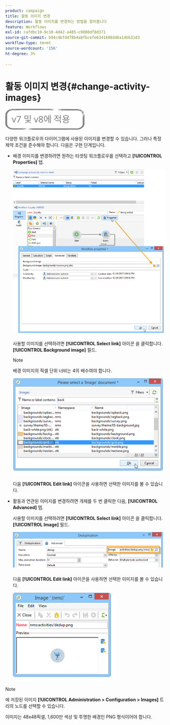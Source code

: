 ```yaml
---
product: campaign
title: 활동 이미지 변경
description: 활동 이미지를 변경하는 방법을 알아봅니다
feature: Workflows
exl-id: cafdbc10-9c10-4d42-a485-c9880df8d371
source-git-commit: b94c4bfd478b4a8fbcefe6341608dd6a14bb31d3
workflow-type: tm+mt
source-wordcount: '156'
ht-degree: 3%

---
```


# 활동 이미지 변경{#change-activity-images}

![](../../assets/common.svg)

다양한 워크플로우의 다이어그램에 사용된 이미지를 변경할 수 있습니다. 그러나 특정 제약 조건을 준수해야 합니다. 다음은 구현 단계입니다.

* 배경 이미지를 변경하려면 원하는 타겟팅 워크플로우를 선택하고 **[!UICONTROL Properties]** 탭.

   ![](assets/s_user_segmentation_properties_tab.png)

   사용할 이미지를 선택하려면 **[!UICONTROL Select link]** 아이콘 을 클릭합니다. **[!UICONTROL Background image]** 필드.

   >[!NOTE]
   >
   >배경 이미지의 픽셀 단위 너비는 4의 배수여야 합니다.

   ![](assets/s_user_segmentation_background_select.png)

   다음 **[!UICONTROL Edit link]** 아이콘을 사용하면 선택한 이미지를 볼 수 있습니다.

* 활동과 연관된 이미지를 변경하려면 개체를 두 번 클릭한 다음, **[!UICONTROL Advanced]** 탭.

   사용할 이미지를 선택하려면 **[!UICONTROL Select link]** 아이콘 을 클릭합니다. **[!UICONTROL Image]** 필드.

   ![](assets/s_user_segmentation_activity_image.png)

   다음 **[!UICONTROL Edit link]** 아이콘을 사용하면 선택한 이미지를 볼 수 있습니다.

   ![](assets/s_user_segmentation_activity_image_select.png)

>[!NOTE]
>
>에 저장된 이미지 **[!UICONTROL Administration > Configuration > Images]** 트리의 노드를 선택할 수 있습니다.
>  
>이미지는 48x48픽셀, 1,600만 색상 및 투명한 배경인 PNG 형식이어야 합니다.
